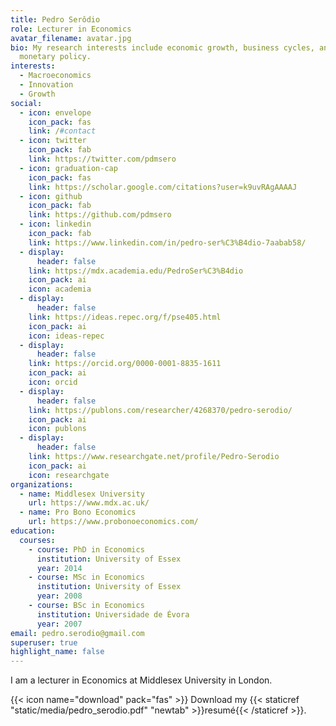 ```yaml
---
title: Pedro Serôdio
role: Lecturer in Economics
avatar_filename: avatar.jpg
bio: My research interests include economic growth, business cycles, and
  monetary policy.
interests:
  - Macroeconomics
  - Innovation
  - Growth
social:
  - icon: envelope
    icon_pack: fas
    link: /#contact
  - icon: twitter
    icon_pack: fab
    link: https://twitter.com/pdmsero
  - icon: graduation-cap
    icon_pack: fas
    link: https://scholar.google.com/citations?user=k9uvRAgAAAAJ
  - icon: github
    icon_pack: fab
    link: https://github.com/pdmsero
  - icon: linkedin
    icon_pack: fab
    link: https://www.linkedin.com/in/pedro-ser%C3%B4dio-7aabab58/
  - display:
      header: false
    link: https://mdx.academia.edu/PedroSer%C3%B4dio
    icon_pack: ai
    icon: academia
  - display:
      header: false
    link: https://ideas.repec.org/f/pse405.html
    icon_pack: ai
    icon: ideas-repec
  - display:
      header: false
    link: https://orcid.org/0000-0001-8835-1611
    icon_pack: ai
    icon: orcid
  - display:
      header: false
    link: https://publons.com/researcher/4268370/pedro-serodio/
    icon_pack: ai
    icon: publons
  - display:
      header: false
    link: https://www.researchgate.net/profile/Pedro-Serodio
    icon_pack: ai
    icon: researchgate
organizations:
  - name: Middlesex University
    url: https://www.mdx.ac.uk/
  - name: Pro Bono Economics
    url: https://www.probonoeconomics.com/
education:
  courses:
    - course: PhD in Economics
      institution: University of Essex
      year: 2014
    - course: MSc in Economics
      institution: University of Essex
      year: 2008
    - course: BSc in Economics
      institution: Universidade de Évora
      year: 2007
email: pedro.serodio@gmail.com
superuser: true
highlight_name: false
---
```

I am a lecturer in Economics at Middlesex University in London.

{{< icon name="download" pack="fas" >}} Download my {{< staticref "static/media/pedro_serodio.pdf" "newtab" >}}resumé{{< /staticref >}}.